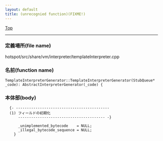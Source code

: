 ```yaml
---
layout: default
title: (unrecognied function)(FIXME!)
---
```

[Top](../index.html)

--- 
### 定義場所(file name)
hotspot/src/share/vm/interpreter/templateInterpreter.cpp

### 名前(function name)
```
TemplateInterpreterGenerator::TemplateInterpreterGenerator(StubQueue* _code): AbstractInterpreterGenerator(_code) {
```

### 本体部(body)
```
  {- -------------------------------------------
  (1) フィールドの初期化
      ---------------------------------------- -}

	  _unimplemented_bytecode    = NULL;
	  _illegal_bytecode_sequence = NULL;
	}
	
```


